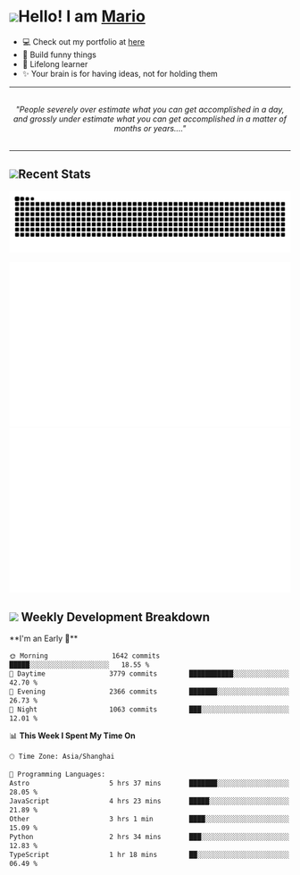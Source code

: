 <h1><a href = "#"><img src="https://media.giphy.com/media/VgCDAzcKvsR6OM0uWg/giphy.gif" width="50"></a><span>Hello! I am <a href="https://github.com/mario1in">Mario</a></span></h1>

- 💻 Check out my portfolio at [here](https://shixiong.name)
- 🔨 Build funny things
- 🚀 Lifelong learner
- ✨ Your brain is for having ideas, not for holding them

<hr/>
<br/>
<div align="center">
<i>"People severely over estimate what you can get accomplished in a day, and grossly under estimate what you can get accomplished in a matter of months or years...." </i>
</div>
<br/>
<hr/>

<h2 align="left">
  <a href="#"><img src="https://emojis.slackmojis.com/emojis/images/1643514389/3643/cool-doge.gif?1643514389" height="30"></a>Recent Stats
</h2>

<picture>
  <source
    media="(prefers-color-scheme: dark)"
    srcset="https://raw.githubusercontent.com/mario1in/mario1in/output/github-contribution-grid-snake-dark.svg"
  />
  <source
    media="(prefers-color-scheme: light)"
    srcset="https://raw.githubusercontent.com/mario1in/mario1in/output/github-contribution-grid-snake.svg"
  />
  <img
    alt="github contribution grid snake animation"
    src="https://raw.githubusercontent.com/mario1in/mario1in/output/github-contribution-grid-snake.svg"
  />
</picture>

![overview](https://raw.githubusercontent.com/mario1in/mario1in/stats-output/generated/overview.svg)
![languages](https://raw.githubusercontent.com/mario1in/mario1in/stats-output/generated/languages.svg)

<h2 align="left">
  <a href="#"><img src="https://emojis.slackmojis.com/emojis/images/1643514062/184/nyancat_big.gif?1643514062" height="30"></a> Weekly Development Breakdown
</h2>
<!--START_SECTION:waka-->
**I'm an Early 🐤** 

```text
🌞 Morning                1642 commits        █████░░░░░░░░░░░░░░░░░░░░   18.55 % 
🌆 Daytime                3779 commits        ███████████░░░░░░░░░░░░░░   42.70 % 
🌃 Evening                2366 commits        ███████░░░░░░░░░░░░░░░░░░   26.73 % 
🌙 Night                  1063 commits        ███░░░░░░░░░░░░░░░░░░░░░░   12.01 % 
```


📊 **This Week I Spent My Time On** 

```text
🕑︎ Time Zone: Asia/Shanghai

💬 Programming Languages: 
Astro                    5 hrs 37 mins       ███████░░░░░░░░░░░░░░░░░░   28.05 % 
JavaScript               4 hrs 23 mins       █████░░░░░░░░░░░░░░░░░░░░   21.89 % 
Other                    3 hrs 1 min         ████░░░░░░░░░░░░░░░░░░░░░   15.09 % 
Python                   2 hrs 34 mins       ███░░░░░░░░░░░░░░░░░░░░░░   12.83 % 
TypeScript               1 hr 18 mins        ██░░░░░░░░░░░░░░░░░░░░░░░   06.49 % 
```


<!--END_SECTION:waka-->

